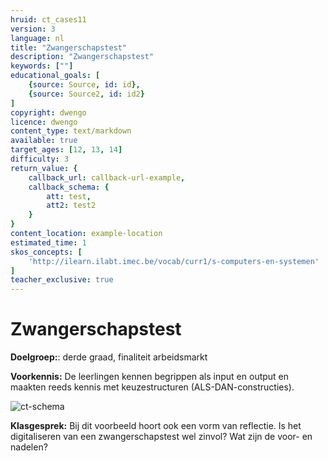 ```yaml
---
hruid: ct_cases11
version: 3
language: nl
title: "Zwangerschapstest"
description: "Zwangerschapstest"
keywords: [""]
educational_goals: [
    {source: Source, id: id}, 
    {source: Source2, id: id2}
]
copyright: dwengo
licence: dwengo
content_type: text/markdown
available: true
target_ages: [12, 13, 14]
difficulty: 3
return_value: {
    callback_url: callback-url-example,
    callback_schema: {
        att: test,
        att2: test2
    }
}
content_location: example-location
estimated_time: 1
skos_concepts: [
    'http://ilearn.ilabt.imec.be/vocab/curr1/s-computers-en-systemen'
]
teacher_exclusive: true
---
```

# Zwangerschapstest
**Doelgroep:**: derde graad, finaliteit arbeidsmarkt

**Voorkennis:** De leerlingen kennen begrippen als input en output en maakten reeds kennis met keuzestructuren (ALS-DAN-constructies).

![ct-schema](@learning-object/m_ct_cases11/nl/3)

**Klasgesprek:** Bij dit voorbeeld hoort ook een vorm van reflectie. Is het digitaliseren van een zwangerschapstest wel zinvol? Wat zijn de voor- en nadelen?
